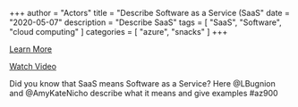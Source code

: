 +++
author = "Actors"
title = "Describe Software as a Service (SaaS"
date = "2020-05-07"
description = "Describe SaaS"
tags = [
    "SaaS",
    "Software",
    "cloud computing"
]
categories = [
    "azure",
    "snacks"
]
+++

[Learn More](https://docs.microsoft.com/learn/modules/principles-cloud-computing/3c-capex-vs-opex?WT.mc_id=snackable-social-cxa)

[Watch Video](https://twitter.com/i/status/1258411264532901892)

Did you know that SaaS means Software as a Service? Here @LBugnion and @AmyKateNicho describe what it means and give examples #az900